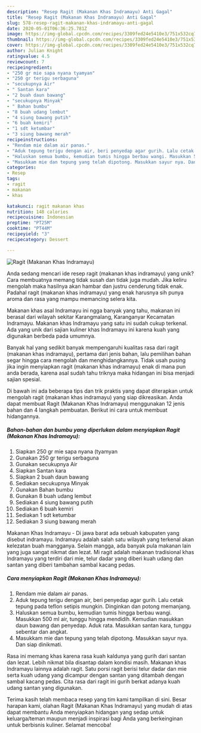 ```yaml
---
description: "Resep Ragit (Makanan Khas Indramayu) Anti Gagal"
title: "Resep Ragit (Makanan Khas Indramayu) Anti Gagal"
slug: 578-resep-ragit-makanan-khas-indramayu-anti-gagal
date: 2020-05-01T06:36:25.781Z
image: https://img-global.cpcdn.com/recipes/3309fed24e5410e3/751x532cq70/ragit-makanan-khas-indramayu-foto-resep-utama.jpg
thumbnail: https://img-global.cpcdn.com/recipes/3309fed24e5410e3/751x532cq70/ragit-makanan-khas-indramayu-foto-resep-utama.jpg
cover: https://img-global.cpcdn.com/recipes/3309fed24e5410e3/751x532cq70/ragit-makanan-khas-indramayu-foto-resep-utama.jpg
author: Julian Knight
ratingvalue: 4.5
reviewcount: 7
recipeingredient:
- "250 gr mie sapa nyana tyamyan"
- "250 gr terigu serbaguna"
- "secukupnya Air"
- " Santan kara"
- "2 buah daun bawang"
- "secukupnya Minyak"
- " Bahan bumbu"
- "8 buah udang lembut"
- "4 siung bawang putih"
- "6 buah kemiri"
- "1 sdt ketumbar"
- "3 siung bawang merah"
recipeinstructions:
- "Rendam mie dalam air panas."
- "Aduk tepung terigu dengan air, beri penyedap agar gurih. Lalu cetak tepung pada teflon setipis mungkin. Dinginkan dan potong memanjang."
- "Haluskan semua bumbu, kemudian tumis hingga berbau wangi. Masukkan 500 ml air, tunggu hingga mendidih. Kemudian masukkan daun bawang dan penyedap. Aduk rata. Masukkan santan kara, tunggu sebentar dan angkat."
- "Masukkam mie dan tepung yang telah dipotong. Masukkan sayur nya. Dan siap dinikmati."
categories:
- Resep
tags:
- ragit
- makanan
- khas

katakunci: ragit makanan khas 
nutrition: 148 calories
recipecuisine: Indonesian
preptime: "PT25M"
cooktime: "PT44M"
recipeyield: "3"
recipecategory: Dessert

---
```



![Ragit (Makanan Khas Indramayu)](https://img-global.cpcdn.com/recipes/3309fed24e5410e3/751x532cq70/ragit-makanan-khas-indramayu-foto-resep-utama.jpg)

Anda sedang mencari ide resep ragit (makanan khas indramayu) yang unik? Cara membuatnya memang tidak susah dan tidak juga mudah. Jika keliru mengolah maka hasilnya akan hambar dan justru cenderung tidak enak. Padahal ragit (makanan khas indramayu) yang enak harusnya sih punya aroma dan rasa yang mampu memancing selera kita.

Makanan khas asal Indramayu ini ngga banyak yang tahu, makanan ini berasal dari wilayah sekitar Karangmalang, Karanganyar Kecamatan Indramayu. Makanan khas Indramayu yang satu ini sudah cukup terkenal. Ada yang unik dari sajian kuliner khas Indramayu ini karena kuah yang digunakan berbeda pada umumnya.

Banyak hal yang sedikit banyak mempengaruhi kualitas rasa dari ragit (makanan khas indramayu), pertama dari jenis bahan, lalu pemilihan bahan segar hingga cara mengolah dan menghidangkannya. Tidak usah pusing jika ingin menyiapkan ragit (makanan khas indramayu) enak di mana pun anda berada, karena asal sudah tahu triknya maka hidangan ini bisa menjadi sajian spesial.


Di bawah ini ada beberapa tips dan trik praktis yang dapat diterapkan untuk mengolah ragit (makanan khas indramayu) yang siap dikreasikan. Anda dapat membuat Ragit (Makanan Khas Indramayu) menggunakan 12 jenis bahan dan 4 langkah pembuatan. Berikut ini cara untuk membuat hidangannya.

<!--inarticleads1-->

##### Bahan-bahan dan bumbu yang diperlukan dalam menyiapkan Ragit (Makanan Khas Indramayu):

1. Siapkan 250 gr mie sapa nyana (tyamyan
1. Gunakan 250 gr terigu serbaguna
1. Gunakan secukupnya Air
1. Siapkan  Santan kara
1. Siapkan 2 buah daun bawang
1. Sediakan secukupnya Minyak
1. Gunakan  Bahan bumbu
1. Gunakan 8 buah udang lembut
1. Sediakan 4 siung bawang putih
1. Sediakan 6 buah kemiri
1. Sediakan 1 sdt ketumbar
1. Sediakan 3 siung bawang merah


Makanan Khas Indramayu - Di jawa barat ada sebuah kabupaten yang disebut indramayu. Indramayu adalah salah satu wilayah yang terkenal akan kelezatan buah mangganya. Selain mangga, ada banyak pula makanan lain yang juga sangat nikmat dan lezat. Mi ragit adalah makanan tradisional khas Indramayu yang terdiri dari mie, telur dadar yang diberi kuah udang dan santan yang diberi tambahan sambal kacang pedas. 

<!--inarticleads2-->

##### Cara menyiapkan Ragit (Makanan Khas Indramayu):

1. Rendam mie dalam air panas.
1. Aduk tepung terigu dengan air, beri penyedap agar gurih. Lalu cetak tepung pada teflon setipis mungkin. Dinginkan dan potong memanjang.
1. Haluskan semua bumbu, kemudian tumis hingga berbau wangi. Masukkan 500 ml air, tunggu hingga mendidih. Kemudian masukkan daun bawang dan penyedap. Aduk rata. Masukkan santan kara, tunggu sebentar dan angkat.
1. Masukkam mie dan tepung yang telah dipotong. Masukkan sayur nya. Dan siap dinikmati.


Rasa ini memang khas karena rasa kuah kaldunya yang gurih dari santan dan lezat. Lebih nikmat bila disantap dalam kondisi masih. Makanan khas Indramayu lainnya adalah ragit. Satu porsi ragit berisi telur dadar dan mie serta kuah udang yang dicampur dengan santan yang ditambah dengan sambal kacang pedas. Cita rasa dari ragit ini gurih berkat adanya kuah udang santan yang digunakan. 

Terima kasih telah membaca resep yang tim kami tampilkan di sini. Besar harapan kami, olahan Ragit (Makanan Khas Indramayu) yang mudah di atas dapat membantu Anda menyiapkan hidangan yang sedap untuk keluarga/teman maupun menjadi inspirasi bagi Anda yang berkeinginan untuk berbisnis kuliner. Selamat mencoba!
